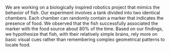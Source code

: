We are working on a biologically inspired robotics project that mimics the behavior of fish. Our experiment involves a tank divided into two identical chambers. Each chamber can randomly contain a marker that indicates the presence of food. We observed that the fish successfully associated the marker with the food source about 80% of the time. Based on our findings, we hypothesize that fish, with their relatively simple brains, rely more on basic visual cues rather than remembering complex geometrical patterns to locate food.
